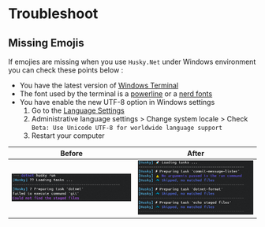 # Troubleshoot

## Missing Emojis

If emojies are missing when you use `Husky.Net` under Windows environment you can check these points below :

- You have the latest version of [Windows Terminal](https://www.microsoft.com/en-us/p/windows-terminal/9n0dx20hk701#activetab=pivot:overviewtab)
- The font used by the terminal is a [powerline](https://github.com/powerline/fonts) or a [nerd fonts](https://www.nerdfonts.com/)
- You have enable the new UTF-8 option in Windows settings
  1. Go to the [Language Settings](ms-settings:regionlanguage)
  2. Administrative language settings > Change system locale > Check `Beta: Use Unicode UTF-8 for worldwide language support`
  3. Restart your computer

|Before|After|
|-|-|
|![Without emojis](../.vuepress/public/troubleshoot/without_emojis.png)|![With emojis](../.vuepress/public/troubleshoot/with_emojis.png)|